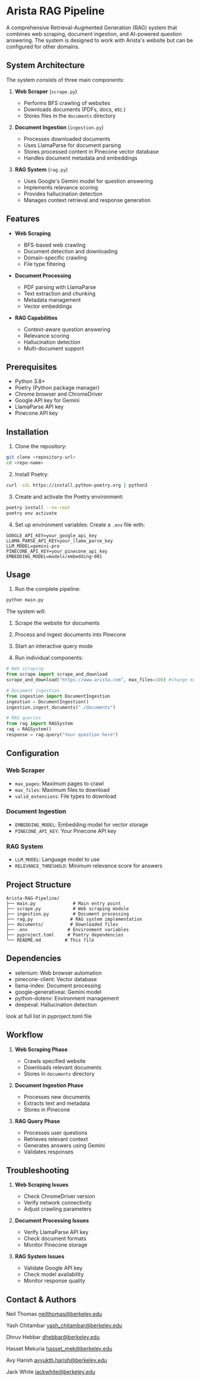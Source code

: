 # Arista RAG Pipeline

A comprehensive Retrieval-Augmented Generation (RAG) system that combines web scraping, document ingestion, and AI-powered question answering. The system is designed to work with Arista's website but can be configured for other domains.

## System Architecture

The system consists of three main components:

1. **Web Scraper** (`scrape.py`)
   - Performs BFS crawling of websites
   - Downloads documents (PDFs, docs, etc.)
   - Stores files in the `documents` directory

2. **Document Ingestion** (`ingestion.py`)
   - Processes downloaded documents
   - Uses LlamaParse for document parsing
   - Stores processed content in Pinecone vector database
   - Handles document metadata and embeddings

3. **RAG System** (`rag.py`)
   - Uses Google's Gemini model for question answering
   - Implements relevance scoring
   - Provides hallucination detection
   - Manages context retrieval and response generation

## Features

- **Web Scraping**
  - BFS-based web crawling
  - Document detection and downloading
  - Domain-specific crawling
  - File type filtering

- **Document Processing**
  - PDF parsing with LlamaParse
  - Text extraction and chunking
  - Metadata management
  - Vector embeddings

- **RAG Capabilities**
  - Context-aware question answering
  - Relevance scoring
  - Hallucination detection
  - Multi-document support

## Prerequisites

- Python 3.8+
- Poetry (Python package manager)
- Chrome browser and ChromeDriver
- Google API key for Gemini
- LlamaParse API key
- Pinecone API key

## Installation

1. Clone the repository:
```bash
git clone <repository-url>
cd <repo-name>
```

2. Install Poetry:
```bash
curl -sSL https://install.python-poetry.org | python3 -
```

3. Create and activate the Poetry environment:
```bash
poetry install --no-root
poetry env activate
```

4. Set up environment variables:
Create a `.env` file with:
```env
GOOGLE_API_KEY=your_google_api_key
LLAMA_PARSE_API_KEY=your_llama_parse_key
LLM_MODEL=gemini-pro
PINECONE_API_KEY=your_pinecone_api_key
EMBEDDING_MODEL=models/embedding-001
```

## Usage

1. Run the complete pipeline:
```bash
python main.py
```

The system will:
1. Scrape the website for documents
2. Process and ingest documents into Pinecone
3. Start an interactive query mode

2. Run individual components:
```python
# Web scraping
from scrape import scrape_and_download
scrape_and_download("https://www.arista.com", max_files=100) #change max files as needed

# Document ingestion
from ingestion import DocumentIngestion
ingestion = DocumentIngestion()
ingestion.ingest_documents("./documents")

# RAG queries
from rag import RAGSystem
rag = RAGSystem()
response = rag.query("Your question here")
```

## Configuration

### Web Scraper
- `max_pages`: Maximum pages to crawl
- `max_files`: Maximum files to download
- `valid_extensions`: File types to download

### Document Ingestion
- `EMBEDDING_MODEL`: Embedding model for vector storage
- `PINECONE_API_KEY`: Your Pinecone API key

### RAG System
- `LLM_MODEL`: Language model to use
- `RELEVANCE_THRESHOLD`: Minimum relevance score for answers

## Project Structure

```
Arista-RAG-Pipeline/
├── main.py              # Main entry point
├── scrape.py            # Web scraping module
├── ingestion.py         # Document processing
├── rag.py              # RAG system implementation
├── documents/          # Downloaded files
├── .env               # Environment variables
├── pyproject.toml     # Poetry dependencies
└── README.md         # This file
```

## Dependencies

- selenium: Web browser automation
- pinecone-client: Vector database
- llama-index: Document processing
- google-generativeai: Gemini model
- python-dotenv: Environment management
- deepeval: Hallucination detection

look at full list in pyproject.toml file

## Workflow

1. **Web Scraping Phase**
   - Crawls specified website
   - Downloads relevant documents
   - Stores in `documents` directory

2. **Document Ingestion Phase**
   - Processes new documents
   - Extracts text and metadata
   - Stores in Pinecone

3. **RAG Query Phase**
   - Processes user questions
   - Retrieves relevant context
   - Generates answers using Gemini
   - Validates responses

## Troubleshooting

1. **Web Scraping Issues**
   - Check ChromeDriver version
   - Verify network connectivity
   - Adjust crawling parameters

2. **Document Processing Issues**
   - Verify LlamaParse API key
   - Check document formats
   - Monitor Pinecone storage

3. **RAG System Issues**
   - Validate Google API key
   - Check model availability
   - Monitor response quality

## Contact & Authors

Neil Thomas
neilthomas@berkeley.edu

Yash Chitambar
yash_chitambar@berkeley.edu

Dhruv Hebbar
dhebbar@berkeley.edu

Hasset Mekuria
hasset_mek@berkeley.edu

Avy Harish
avyukth.harish@berkeley.edu

Jack White
jackwhite@berkeley.edu